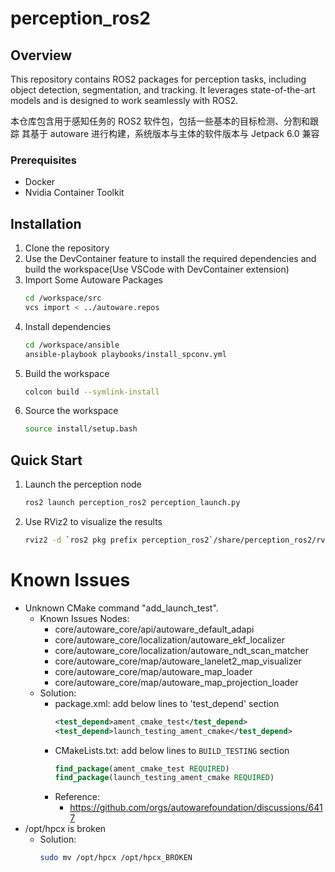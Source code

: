 # perception_ros2

## Overview

This repository contains ROS2 packages for perception tasks, including object detection, segmentation, and tracking. It leverages state-of-the-art models and is designed to work seamlessly with ROS2.

本仓库包含用于感知任务的 ROS2 软件包，包括一些基本的目标检测、分割和跟踪
其基于 autoware 进行构建，系统版本与主体的软件版本与 Jetpack 6.0 兼容

### Prerequisites

- Docker
- Nvidia Container Toolkit

## Installation

1. Clone the repository
2. Use the DevContainer feature to install the required dependencies and build the workspace(Use VSCode with DevContainer extension)
3. Import Some Autoware Packages
   ```bash
   cd /workspace/src
   vcs import < ../autoware.repos
   ```
4. Install dependencies
   ```bash
   cd /workspace/ansible
   ansible-playbook playbooks/install_spconv.yml
   ```
5. Build the workspace
   ```bash
   colcon build --symlink-install
   ```
6. Source the workspace
   ```bash
   source install/setup.bash
   ```

## Quick Start

1. Launch the perception node
   ```bash
   ros2 launch perception_ros2 perception_launch.py
   ```
2. Use RViz2 to visualize the results
   ```bash
   rviz2 -d `ros2 pkg prefix perception_ros2`/share/perception_ros2/rviz/perception.rviz
   ```

# Known Issues

- Unknown CMake command "add_launch_test".
  - Known Issues Nodes:
    - core/autoware_core/api/autoware_default_adapi
    - core/autoware_core/localization/autoware_ekf_localizer
    - core/autoware_core/localization/autoware_ndt_scan_matcher
    - core/autoware_core/map/autoware_lanelet2_map_visualizer
    - core/autoware_core/map/autoware_map_loader
    - core/autoware_core/map/autoware_map_projection_loader
  - Solution:
    - package.xml: add below lines to 'test_depend' section
      ```xml
      <test_depend>ament_cmake_test</test_depend>
      <test_depend>launch_testing_ament_cmake</test_depend>
      ```
    - CMakeLists.txt: add below lines to `BUILD_TESTING` section
      ```cmake
      find_package(ament_cmake_test REQUIRED)
      find_package(launch_testing_ament_cmake REQUIRED)
      ```
    - Reference:
      - https://github.com/orgs/autowarefoundation/discussions/6417
- /opt/hpcx is broken
  - Solution:
    ```bash
    sudo mv /opt/hpcx /opt/hpcx_BROKEN
    ```
